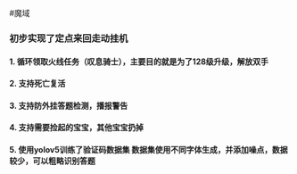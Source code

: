 #魔域
### 初步实现了定点来回走动挂机

#### 1. 循环领取火线任务（叹息骑士），主要目的就是为了128级升级，解放双手
#### 2. 支持死亡复活
#### 3. 支持防外挂答题检测，播报警告
#### 4. 支持需要捡起的宝宝，其他宝宝扔掉
#### 5. 使用yolov5训练了验证码数据集 数据集使用不同字体生成，并添加噪点，数据较少，可以粗略识别答题